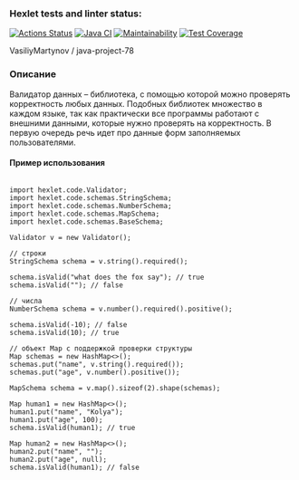 ### Hexlet tests and linter status:
[![Actions Status](https://github.com/VasiliyMartynov/java-project-78/workflows/hexlet-check/badge.svg)](https://github.com/VasiliyMartynov/java-project-78/actions)
[![Java CI](https://github.com/VasiliyMartynov/java-project-78/actions/workflows/check.yml/badge.svg)](https://github.com/VasiliyMartynov/java-project-78/actions/workflows/check.yml)
[![Maintainability](https://api.codeclimate.com/v1/badges/6aa1f8e4549bf6f89239/maintainability)](https://codeclimate.com/github/VasiliyMartynov/java-project-78/maintainability)
[![Test Coverage](https://api.codeclimate.com/v1/badges/6aa1f8e4549bf6f89239/test_coverage)](https://codeclimate.com/github/VasiliyMartynov/java-project-78/test_coverage)


VasiliyMartynov
/
java-project-78


### Описание
Валидатор данных – библиотека, с помощью которой можно проверять корректность любых данных. Подобных библиотек множество в каждом языке, так как практически все программы работают с внешними данными, которые нужно проверять на корректность. В первую очередь речь идет про данные форм заполняемых пользователями.

#### Пример использования 

<pre><code>
import hexlet.code.Validator;
import hexlet.code.schemas.StringSchema;
import hexlet.code.schemas.NumberSchema;
import hexlet.code.schemas.MapSchema;
import hexlet.code.schemas.BaseSchema;

Validator v = new Validator();

// строки
StringSchema schema = v.string().required();

schema.isValid("what does the fox say"); // true
schema.isValid(""); // false

// числа
NumberSchema schema = v.number().required().positive();

schema.isValid(-10); // false
schema.isValid(10); // true

// объект Map с поддержкой проверки структуры
Map<String, BaseSchema> schemas = new HashMap<>();
schemas.put("name", v.string().required());
schemas.put("age", v.number().positive());

MapSchema schema = v.map().sizeof(2).shape(schemas);

Map<String, Object> human1 = new HashMap<>();
human1.put("name", "Kolya");
human1.put("age", 100);
schema.isValid(human1); // true

Map<String, Object> human2 = new HashMap<>();
human2.put("name", "");
human2.put("age", null);
schema.isValid(human1); // false
</pre></code>
